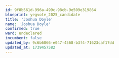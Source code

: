 ```yaml
---
id: 9f8b561d-996a-499c-98cb-9e509e319864
blueprint: yegvote_2025_candidate
title: 'Joshua Doyle'
name: 'Joshua Doyle'
confirmed: true
ward: undeclared
incumbent: false
updated_by: 9c6b6866-e047-4568-b3f4-71623caf17dd
updated_at: 1739457582
---
```

